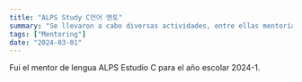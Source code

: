 ```yaml
---
title: "ALPS Study C언어 멘토"
summary: "Se llevaron a cabo diversas actividades, entre ellas mentoría y vicepresidente de ALPS en 2024"
tags: ["Mentoring"]
date: "2024-03-01"
---
```


Fui el mentor de lengua ALPS Estudio C para el año escolar 2024-1.